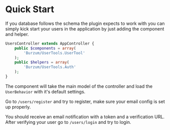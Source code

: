 Quick Start
==========

If you database follows the schema the plugin expects to work with you can simply kick start your users in the application by just adding the component and helper.

```php
UsersController extends AppController {
	public $components = array(
		'Burzum/UserTools.UserTool'
	);
	public $helpers = array(
		'Burzum/UserTools.Auth'
	);
}
```

The component will take the main model of the controller and load the ```UserBehavior``` with it's default settings.

Go to ```/users/register``` and try to register, make sure your email config is set up properly.

You should receive an email notification with a token and a verification URL. After verifying your user go to ```/users/login``` and try to login.